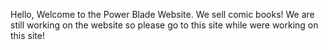 Hello, Welcome to the Power Blade Website. We sell comic books! We are still working on the website so please go to this site while were working on this site!
